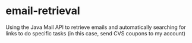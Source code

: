 # email-retrieval
Using the Java Mail API to retrieve emails and automatically searching for links to do specific tasks (in this case, send CVS coupons to my account)
